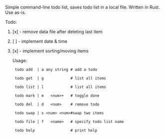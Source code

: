 Simple command-line todo list, saves todo list in a local file. 
Written in Rust.
Use as-is. 

Todo:

1. [x] - remove data file after deleting last item
2. [ ] - implement date & time
3. [x] - implement sorting/moving items

    Usage:
    
        todo add  | a any string # add a todo

        todo get  | g            # list all items  

        todo list | l            # list all items

        todo mark | m   <num>+   # toggle done

        todo del  | d   <num>    # remove todo

        todo swap | s <num> <num>#swap two items

        todo file | f   <name>   # specify todo list name 

        todo help                # print help

    
